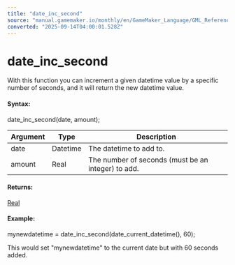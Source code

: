 ```yaml
---
title: "date_inc_second"
source: "manual.gamemaker.io/monthly/en/GameMaker_Language/GML_Reference/Maths_And_Numbers/Date_And_Time/date_inc_second.htm"
converted: "2025-09-14T04:00:01.528Z"
---
```


# date\_inc\_second

With this function you can increment a given datetime value by a specific number of seconds, and it will return the new datetime value.

#### Syntax:

date\_inc\_second(date, amount);

| Argument | Type | Description |
| --- | --- | --- |
| date | Datetime | The datetime to add to. |
| amount | Real | The number of seconds (must be an integer) to add. |

#### Returns:

[Real](../../../GML_Overview/Data_Types.md)

#### Example:

mynewdatetime = date\_inc\_second(date\_current\_datetime(), 60);

This would set "mynewdatetime" to the current date but with 60 seconds added.
